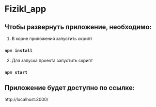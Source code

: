# Fizikl_app

## Чтобы развернуть приложение, необходимо:

1. В корне приложения запустить скрипт

### `npm install`

2. Для запуска проекта запустить скрипт

### `npm start`

## Приложение будет доступно по ссылке:
http://localhost:3000/
